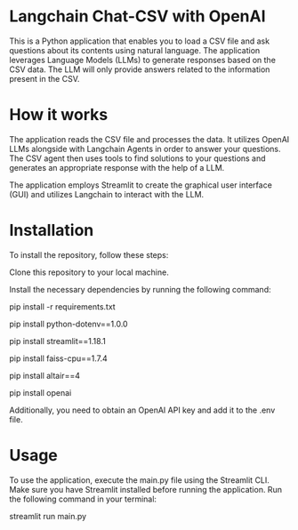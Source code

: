 # Langchain Chat-CSV with OpenAI 

This is a Python application that enables you to load a CSV file and ask questions about its contents using natural language. 
The application leverages Language Models (LLMs) to generate responses based on the CSV data. The LLM will only provide answers related to the information present in the CSV.

# How it works
The application reads the CSV file and processes the data. It utilizes OpenAI LLMs alongside with Langchain Agents in order to answer your questions. The CSV agent then uses tools to find solutions to your questions and generates an appropriate response with the help of a LLM.

The application employs Streamlit to create the graphical user interface (GUI) and utilizes Langchain to interact with the LLM.

# Installation
To install the repository, follow these steps:

Clone this repository to your local machine.

Install the necessary dependencies by running the following command:

pip install -r requirements.txt

pip install python-dotenv==1.0.0

pip install streamlit==1.18.1

pip install faiss-cpu==1.7.4

pip install altair==4

pip install openai

Additionally, you need to obtain an OpenAI API key and add it to the .env file.

# Usage
To use the application, execute the main.py file using the Streamlit CLI. Make sure you have Streamlit installed before running the application. Run the following command in your terminal:

streamlit run main.py



